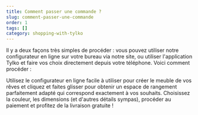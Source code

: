 ```yaml
---
title: Comment passer une commande ?
slug: comment-passer-une-commande
order: 1
tags: []
category: shopping-with-tylko
---
```


Il y a deux façons très simples de procéder : vous pouvez utiliser notre configurateur en ligne sur votre bureau via notre site, ou utiliser l'application Tylko et faire vos choix directement depuis votre téléphone. Voici comment procéder :

Utilisez le configurateur en ligne facile à utiliser pour créer le meuble de vos rêves et cliquez et faites glisser pour obtenir un espace de rangement parfaitement adapté qui correspond exactement à vos souhaits. Choisissez la couleur, les dimensions (et d'autres détails sympas), procéder au paiement et profitez de la livraison gratuite !
